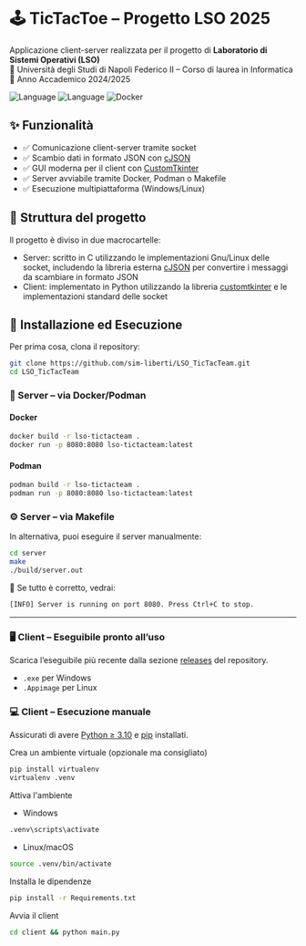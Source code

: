 # 🕹️ TicTacToe – Progetto LSO 2025

Applicazione client-server realizzata per il progetto di **Laboratorio di Sistemi Operativi (LSO)**  
📍 Università degli Studi di Napoli Federico II – Corso di laurea in Informatica  
📅 Anno Accademico 2024/2025

![Language](https://img.shields.io/badge/Server-C-blue) ![Language](https://img.shields.io/badge/Client-Python-yellow) ![Docker](https://img.shields.io/badge/Docker-Supported-blue)


## ✨ Funzionalità

- ✅ Comunicazione client-server tramite socket
- ✅ Scambio dati in formato JSON con [cJSON](https://github.com/DaveGamble/cJSON)
- ✅ GUI moderna per il client con [CustomTkinter](https://customtkinter.tomschimansky.com/)
- ✅ Server avviabile tramite Docker, Podman o Makefile
- ✅ Esecuzione multipiattaforma (Windows/Linux)

## 📁 Struttura del progetto

Il progetto è diviso in due macrocartelle:
- Server: scritto in C utilizzando le implementazioni Gnu/Linux delle socket, includendo la libreria esterna [cJSON](https://github.com/DaveGamble/cJSON) per convertire i messaggi da scambiare in formato JSON
- Client: implementato in Python utilizzando la libreria [customtkinter](https://customtkinter.tomschimansky.com/) e le implementazioni standard delle socket


## 🚀 Installazione ed Esecuzione
Per prima cosa, clona il repository:
```bash
git clone https://github.com/sim-liberti/LSO_TicTacTeam.git
cd LSO_TicTacTeam
```

### 🐳 Server – via Docker/Podman
#### Docker
```bash
docker build -r lso-tictacteam .
docker run -p 8080:8080 lso-tictacteam:latest
```
#### Podman
```bash
podman build -r lso-tictacteam .
podman run -p 8080:8080 lso-tictacteam:latest
```

### ⚙️ Server – via Makefile
In alternativa, puoi eseguire il server manualmente:
```bash
cd server
make
./build/server.out
```
📢 Se tutto è corretto, vedrai:
```bash
[INFO] Server is running on port 8080. Press Ctrl+C to stop.
```
---
### 🖥️ Client – Eseguibile pronto all’uso
Scarica l’eseguibile più recente dalla sezione [releases](https://github.com/sim-liberti/LSO_TicTacTeam/releases) del repository.
- `.exe` per Windows
- `.Appimage` per Linux

### 💻 Client – Esecuzione manuale
Assicurati di avere [Python ≥ 3.10](https://www.python.org/downloads/) e [pip](https://pypi.org/project/pip/) installati.

Crea un ambiente virtuale (opzionale ma consigliato)
```bash
pip install virtualenv
virtualenv .venv
```
Attiva l'ambiente
- Windows
```bash
.venv\scripts\activate
```

- Linux/macOS
```bash
source .venv/bin/activate
```

Installa le dipendenze
```bash
pip install -r Requirements.txt
```

Avvia il client
```bash
cd client && python main.py
```
